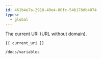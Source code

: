 ```yaml
---
id: 461b4e7a-2918-40e4-80fc-54b178db4074
types:
  - global
---
```

The current URI (URL without domain).

```
{{ current_uri }}
```

``` .language-output
/docs/variables
```
